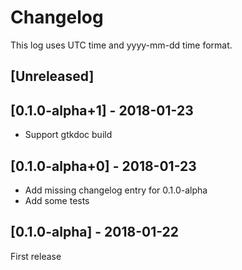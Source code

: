 # Changelog
This log uses UTC time and yyyy-mm-dd time format.

## [Unreleased]

## [0.1.0-alpha+1] - 2018-01-23
- Support gtkdoc build

## [0.1.0-alpha+0] - 2018-01-23
- Add missing changelog entry for 0.1.0-alpha
- Add some tests

## [0.1.0-alpha] - 2018-01-22
First release
